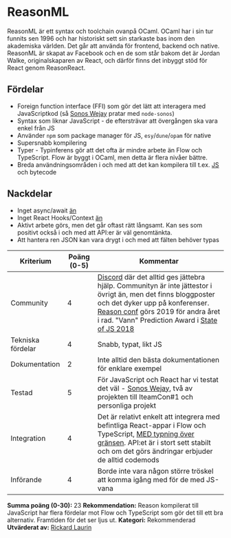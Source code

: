 # ReasonML

ReasonML är ett syntax och toolchain ovanpå OCaml. OCaml har i sin tur funnits sen 1996 och har historiskt sett sin starkaste bas inom den akademiska världen. Det går att använda för frontend, backend och native. ReasonML är skapat av Facebook och en de som står bakom det är Jordan Walke, originalskaparen av React, och därför finns det inbyggt stöd för React genom ReasonReact.

## Fördelar

- Foreign function interface (FFI) som gör det lätt att interagera med JavaScriptkod (så [Sonos Wejay](https://github.com/believer/bs-sonos) pratar med `node-sonos`)
- Syntax som liknar JavaScript - de eftersträvar att övergången ska vara enkel från JS
- Använder `npm` som package manager för JS, `esy`/`dune`/`opam` för native
- Supersnabb kompilering
- Typer - Typinferens gör att det ofta är mindre arbete än Flow och TypeScript. Flow är byggt i OCaml, men detta är flera nivåer bättre.
- Breda användningsområden i och med att det kan kompilera till t.ex. [JS](http://bucklescript.github.io/) och bytecode

## Nackdelar

- Inget async/await [än](https://github.com/facebook/reason/issues/1321)
- Inget React Hooks/Context [än](https://github.com/reasonml/reason-react/issues/299)
- Aktivt arbete görs, men det går oftast rätt långsamt. Kan ses som positivt också i och med att API:er är väl genomtänkta.
- Att hantera ren JSON kan vara drygt i och med att fälten behöver typas

| **Kriterium**     | **Poäng (0-5)** | **Kommentar**                                                                                                                                                                                                                                                                                                                                           |
| ----------------- | --------------- | ------------------------------------------------------------------------------------------------------------------------------------------------------------------------------------------------------------------------------------------------------------------------------------------------------------------------------------------------------- |
| Community         | 4               | [Discord](https://discordapp.com/invite/reasonml) där det alltid ges jättebra hjälp. Communityn är inte jättestor i övrigt än, men det finns bloggposter och det dyker upp på konferenser. [Reason conf](https://www.reason-conf.com/) görs 2019 för andra året i rad. "Vann" Prediction Award i [State of JS 2018](https://2018.stateofjs.com/awards/) |
| Tekniska fördelar | 4               | Snabb, typat, likt JS                                                                                                                                                                                                                                                                                                                                   |
| Dokumentation     | 2               | Inte alltid den bästa dokumentationen för enklare exempel                                                                                                                                                                                                                                                                                               |
| Testad            | 5               | För JavaScript och React har vi testat det väl - [Sonos Wejay](https://github.com/Iteam1337/sonos-wejay/), två av projekten till IteamCon#1 och personliga projekt                                                                                                                                                                                      |
| Integration       | 4               | Det är relativt enkelt att integrera med befintliga React-appar i Flow och TypeScript, [MED typning över gränsen](https://github.com/cristianoc/genType). API:et är i stort sett stabilt och om det görs ändringar erbjuder de alltid codemods                                                                                                            |
| Införande         | 4               | Borde inte vara någon större tröskel att komma igång med för de med JS-vana |

**Summa poäng (0-30):** 23
**Rekommendation:** Reason kompilerat till JavaScript har flera fördelar mot Flow och TypeScript som gör det till ett bra alternativ. Framtiden för det ser ljus ut.
**Kategori:** Rekommenderad
**Utvärderat av:** [Rickard Laurin](https://github.com/believer)

